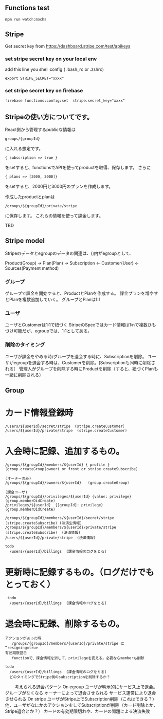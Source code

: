 
## Functions test

```
npm run watch:mocha
```

## Stripe

Get secret key from https://dashboard.stripe.com/test/apikeys

### set stripe secret key on your local env

add this line you shell config ( .bash_rc or .zshrc)

```
export STRIPE_SECRET="xxxx"
```

### set stripe secret key on firebase

```
firebase functions:config:set  stripe.secret_key="xxxx"
```



## Stripeの使い方についてです。

React側から管理するpublicな情報は

```
groups/{groupId}
```

に入れる想定です。
```
{ subscription => true }
```

をsetすると、functionsでAPIを使ってproductを取得、保存します。
さらに
```
{ plans => [2000, 3000]}
```
をsetすると、2000円と3000円のプランを作成します。

作成したproductとplanは
```
/groups/${groupId}/private/stripe
```
に保存します。
これらの情報を使って課金します。

TBD


## Stripe model

Stripeのデータとegroupのデータの関連は、()内がegroupとして、

Product(Group) -> Plan(Plan)  -> Subscription <- Customer(User) <- Sources(Payment method)


### グループ
グループで課金を開始すると、ProductとPlanを作成する。
課金プランを増やすとPlanを複数追加していく。
グループとPlanは1:1

### ユーザ
ユーザとCustomerは1:1で紐づく
StripeのSpecではカード情報は1:nで複数ひもづけ可能だが、egroupでは、1:1としてある。

### 削除のタイミング

ユーザが課金をやめる時/グループを退会する時に、Subscriptionを削除。
ユーザがegroupを退会する時は、Customerを削除。(Subscriptionも同時に削除される）
管理人がグループを削除する時にProductを削除（すると、紐づくPlanも一緒に削除される）

## Group

# カード情報登録時
    /users/${userId}/secret/stripe  (stripe.createCustomer)
    /users/${userId}/private/stripe  (stripe.createCustomer)

# 入会時に記録、追加するもの。
    /groups/${groupId}/members/${userId} { profile } (group.createGroup(owner) or front or stripe.createSubscribe)

    (オーナーのみ)
    /groups/${groupId}/owners/${userId}   (group.createGroup)

    (課金ユーザ)
    /groups/${groupId}/privileges/${userId} {value: privilege}  (group.memberDidCreate)
    /privileges/${userId}  {[groupId]: privilege}   (group.memberDidCreate)

    /groups/${groupId}/members/${userId}/secret/stripe (stripe.createSubscribe) (決済生情報)
    /groups/${groupId}/members/${userId}/private/stripe (stripe.createSubscribe)  (決済情報)
    /users/${userId}/private/stripe  (決済情報)
    
    todo
      /users/{userId}/billings  (課金情報のログをとる)

# 更新時に記録するもの。（ログだけでもとっておく）
     todo
      /users/{userId}/billings  (課金情報のログをとる)
     
# 退会時に記録、削除するもの。
    アクションがあった時
       /groups/{groupId}/members/{userId}/private/stripe に “resigning=true
    有効期限翌日
       functionで、課金情報を消して、privilegeを変える。必要ならmemberも削除
       
    todo
      /users/{userId}/billings  (課金情報のログをとる)
      どのタイミングでStripe側のsubscriptionを削除するか？

　　  考えられる退会パターン
        On egroup
          ユーザが明示的にサービス上で退会。
          グループがなくなる
          オーナーによって退会させられる
          サービス運営により退会させられる
        On stripe
          ユーザがStripe上でSubscription削除（これはできる？）
          他、ユーザがなにかのアクションをしてSubscriptionが削除（カード削除とか、Stripe退会とか？）
          カードの有効期限切れや、カードの問題による決済失敗
